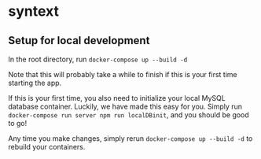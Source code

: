 # syntext

## Setup for local development

In the root directory, run `docker-compose up --build -d`

Note that this will probably take a while to finish if this is your first time starting the app.

If this is your first time, you also need to initialize your local MySQL database container. Luckily, we have made this easy for you. Simply run `docker-compose run server npm run localDBinit`, and you should be good to go!

Any time you make changes, simply rerun `docker-compose up --build -d` to rebuild your containers.